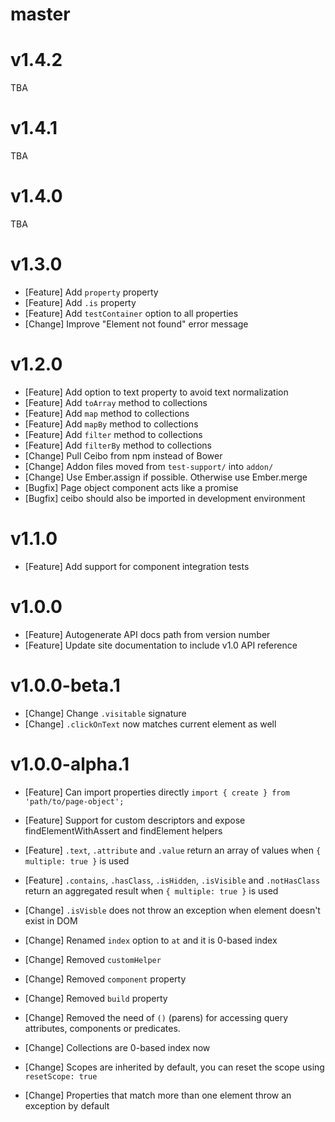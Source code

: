 # master

# v1.4.2

TBA

# v1.4.1

TBA

# v1.4.0

TBA

# v1.3.0

- [Feature] Add `property` property
- [Feature] Add `.is` property
- [Feature] Add `testContainer` option to all properties
- [Change] Improve "Element not found" error message

# v1.2.0

- [Feature] Add option to text property to avoid text normalization
- [Feature] Add `toArray` method to collections
- [Feature] Add `map` method to collections
- [Feature] Add `mapBy` method to collections
- [Feature] Add `filter` method to collections
- [Feature] Add `filterBy` method to collections
- [Change] Pull Ceibo from npm instead of Bower
- [Change] Addon files moved from `test-support/` into `addon/`
- [Change] Use Ember.assign if possible. Otherwise use Ember.merge
- [Bugfix] Page object component acts like a promise
- [Bugfix] ceibo should also be imported in development environment

# v1.1.0

- [Feature] Add support for component integration tests

# v1.0.0

- [Feature] Autogenerate API docs path from version number
- [Feature] Update site documentation to include v1.0 API reference

# v1.0.0-beta.1

- [Change] Change `.visitable` signature
- [Change] `.clickOnText` now matches current element as well

# v1.0.0-alpha.1

- [Feature] Can import properties directly `import { create } from 'path/to/page-object';`
- [Feature] Support for custom descriptors and expose findElementWithAssert and findElement helpers
- [Feature] `.text`, `.attribute` and `.value` return an array of values when `{ multiple: true }` is used
- [Feature] `.contains`, `.hasClass`, `.isHidden`, `.isVisible` and  `.notHasClass` return an aggregated result when `{ multiple: true }` is used

- [Change] `.isVisble` does not throw an exception when element doesn't exist in DOM
- [Change] Renamed `index` option to `at` and it is 0-based index
- [Change] Removed `customHelper`
- [Change] Removed `component` property
- [Change] Removed `build` property
- [Change] Removed the need of `()` (parens) for accessing query attributes, components or predicates.
- [Change] Collections are 0-based index now
- [Change] Scopes are inherited by default, you can reset the scope using `resetScope: true`
- [Change] Properties that match more than one element throw an exception by default
